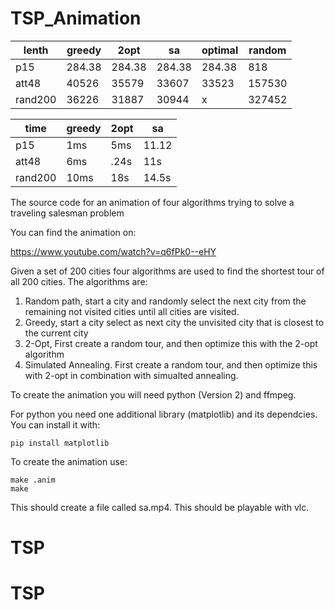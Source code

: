 TSP_Animation
=============

lenth | greedy | 2opt | sa | optimal | random
 --- | --- | --- | --- | --- | --- 
p15 | 284.38 | 284.38 | 284.38 | 284.38 | 818
att48 | 40526 | 35579 | 33607 | 33523 | 157530
rand200 | 36226 | 31887 | 30944 | x | 327452

time | greedy | 2opt | sa
 --- | --- | --- | --- 
p15 | 1ms | 5ms | 11.12
att48 | 6ms | .24s | 11s
rand200 | 10ms | 18s | 14.5s

The source code for an animation of four algorithms trying to solve a traveling salesman problem

You can find the animation on:

<https://www.youtube.com/watch?v=q6fPk0--eHY>

Given a set of 200 cities four algorithms are used to find the shortest tour
of all 200 cities.  The algorithms are:

1. Random path, start a city and randomly select the next city from the remaining not visited cities until all cities are visited.
2. Greedy, start a city select as next city the unvisited city that is closest to the current city
3. 2-Opt, First create a random tour, and then optimize this with the 2-opt
   algorithm
4. Simulated Annealing. First create a random tour, and then optimize this with 2-opt in combination
   with simualted annealing.


To create the animation you will need python (Version 2) and ffmpeg.

For python you need one additional library (matplotlib) and its dependcies.
You can install it with:

    pip install matplotlib


To create the animation use:

    make .anim
    make

This should create a file called sa.mp4.  This should be playable with vlc.

# TSP
# TSP
